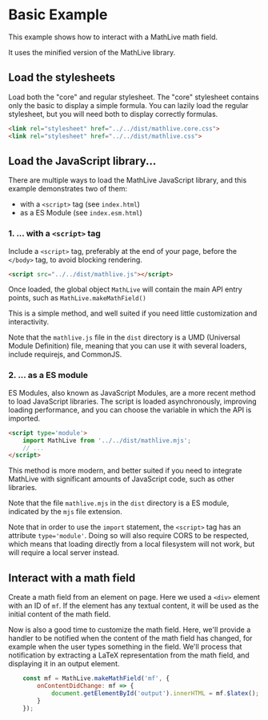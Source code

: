 # Basic Example

This example shows how to interact with a MathLive math field.

It uses the minified version of the MathLive library.

## Load the stylesheets
Load both the "core" and regular stylesheet. The "core" stylesheet contains
only the basic to display a simple formula. You can lazily load the 
regular stylesheet, but you will need both to display correctly formulas.

```html
<link rel="stylesheet" href="../../dist/mathlive.core.css">
<link rel="stylesheet" href="../../dist/mathlive.css">
```

## Load the JavaScript library...

There are multiple ways to load the MathLive JavaScript library, and this 
example demonstrates two of them:
- with a `<script>` tag (see `index.html`)
- as a ES Module (see `index.esm.html`)

### 1. ... with a `<script>` tag
Include a `<script>` tag, preferably at the end of your page, before the 
`</body>` tag, to avoid blocking rendering.

```html
<script src="../../dist/mathlive.js"></script>
```

Once loaded, the global object `MathLive` will contain the main API entry points,
such as `MathLive.makeMathField()`

This is a simple method, and well suited if you need little customization and 
interactivity.

Note that the `mathlive.js` file in the `dist` directory is a UMD 
(Universal Module Definition) file, meaning that you can use it with 
several loaders, include requirejs, and CommonJS.

### 2. ... as a ES module
ES Modules, also known as JavaScript Modules, are a more recent method to load
JavaScript libraries. The script is loaded asynchronously, improving loading
performance, and you can choose the variable in which the API is imported.

```html
<script type='module'> 
    import MathLive from '../../dist/mathlive.mjs';
    // ...
</script>
```

This method is more modern, and better suited if you need to integrate 
MathLive with significant amounts of JavaScript code, such as other libraries.

Note that the file `mathlive.mjs` in the `dist` directory is a ES
module, indicated by the `mjs` file extension.

Note that in order to use the `import` statement, the `<script>` tag has an attribute `type='module'`. Doing so will also require CORS to be
respected, which means that loading directly from a local filesystem
will not work, but will require a local server instead.



## Interact with a math field

Create a math field from an element on page. Here we used a `<div>` element 
with an ID of `mf`. If the element has any textual content, it will be used 
as the initial content of the math field.

Now is also a good time to customize the math field. Here, we'll provide a 
handler to be notified when the content of the math field has changed, for 
example when the user types something in the field. We'll process that 
notification by extracting a LaTeX representation from the 
math field, and displaying it in an output element.

```javascript
    const mf = MathLive.makeMathField('mf', {
        onContentDidChange: mf => {
            document.getElementById('output').innerHTML = mf.$latex();
        }
    });
```

